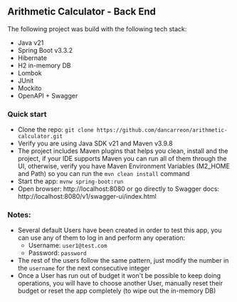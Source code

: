 
## Arithmetic Calculator - Back End

The following project was build with the following tech stack:
- Java v21
- Spring Boot v3.3.2 
- Hibernate
- H2 in-memory DB
- Lombok
- JUnit
- Mockito
- OpenAPI + Swagger

### Quick start

- Clone the repo: `git clone https://github.com/dancarreon/arithmetic-calculator.git`
- Verify you are using Java SDK v21 and Maven v3.9.8
- The project includes Maven plugins that helps you clean, install and the project, if your IDE supports Maven you can run all of them through the UI, otherwise, verify you have Maven Environment Variables (M2_HOME and Path) so you can run the `mvn clean install` command 
- Start the app: `mvnw spring-boot:run`
- Open browser: http://localhost:8080 or go directly to Swagger docs: http://localhost:8080/v1/swagger-ui/index.html

### Notes:
- Several default Users have been created in order to test this app, you can use any of them to log in and perform any operation:
  - Username: `user1@test.com`
  - Password: `password`
- The rest of the users follow the same pattern, just modify the number in the `username` for the next consecutive integer
- Once a User has run out of budget it won't be possible to keep doing operations, you will have to choose another User, manually reset their budget or reset the app completely (to wipe out the in-memory DB)

